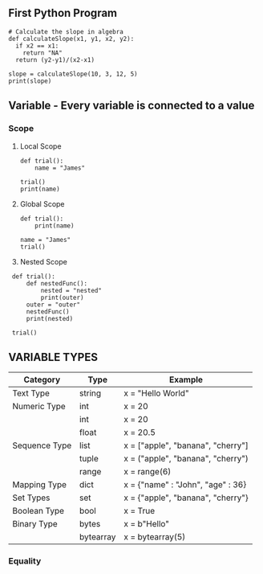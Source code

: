 ## First Python Program

  ````
# Calculate the slope in algebra
def calculateSlope(x1, y1, x2, y2):
    if x2 == x1:
      return "NA"
    return (y2-y1)/(x2-x1)

slope = calculateSlope(10, 3, 12, 5)
print(slope)    
  ````
  
## Variable - Every variable is connected to a value

### Scope

1. Local Scope
    ````
    def trial():
        name = "James"

    trial()
    print(name)
    ````
    
1. Global Scope
  
    ````
    def trial():
        print(name)

    name = "James"
    trial()  
    ````

  
3. Nested Scope
 ````
  def trial():
      def nestedFunc():
          nested = "nested"
          print(outer)  
      outer = "outer"
      nestedFunc()
      print(nested)    

  trial()
 ````
 
## VARIABLE TYPES

| Category  |  Type   |  Example  |
|---|---|---|
| Text Type  |  string  | x = "Hello World"  |
| Numeric Type  | int  | x = 20  |
|   | int  | x = 20  |
|   | float  | x = 20.5  |
| Sequence Type  | list  | x = ["apple", "banana", "cherry"]  |
|   | tuple  | x = ("apple", "banana", "cherry")  |
|   | range  | x = range(6)  |
|Mapping Type| dict | x = {"name" : "John", "age" : 36} |
| Set Types  |  set | x = {"apple", "banana", "cherry"} |
| Boolean Type | bool | x = True |
| Binary Type | bytes | x = b"Hello" 	 |
|   | bytearray | x = bytearray(5) |

### Equality

